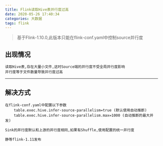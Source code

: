 ```yaml
---
title: Flink读取Hive表并行度过高
date: 2020-05-26 17:40:34
categories: 大数据
tags: flink
---
```


> 基于Flink-1.10.0,此版本只能在flink-conf.yaml中控制source并行度

<!-- more -->

## 出现情况
```
读取Hive表,存在大量小文件,这时Source端的并行度不受全局并行度影响
并行度等于文件数量导致并行度过高
```

---

## 解决方式
```
在flink-conf.yaml中配置以下参数
    table.exec.hive.infer-source-parallelism=true (默认使用自动推断)
    table.exec.hive.infer-source-parallelism.max=1000 (自动推断的最大并发) 

Sink的并行度默认和上游的并行度相同,如果有Shuffle,使用配置的统一并行度

静等flink-1.11发布
```